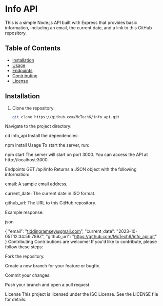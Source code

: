  # Info API

This is a simple Node.js API built with Express that provides basic information, including an email, the current date, and a link to this GitHub repository.

## Table of Contents
- [Installation](#installation)
- [Usage](#usage)
- [Endpoints](#endpoints)
- [Contributing](#contributing)
- [License](#license)

## Installation

1. Clone the repository:
   ```bash
   git clone https://github.com/McTech6/info_api.git
Navigate to the project directory:

 
cd info_api
Install the dependencies:

 
npm install
Usage
To start the server, run:

 
npm start
The server will start on port 3000. You can access the API at http://localhost:3000.

Endpoints
GET /api/info
Returns a JSON object with the following information:

email: A sample email address.

current_date: The current date in ISO format.

github_url: The URL to this GitHub repository.

Example response:

json
 
{
  "email": "tiddingramsey@gmail.com",
  "current_date": "2023-10-05T12:34:56.789Z",
  "github_url": "https://github.com/McTech6/info_api.git"
}
Contributing
Contributions are welcome! If you'd like to contribute, please follow these steps:

Fork the repository.

Create a new branch for your feature or bugfix.

Commit your changes.

Push your branch and open a pull request.

License
This project is licensed under the ISC License. See the LICENSE file for details.

 
